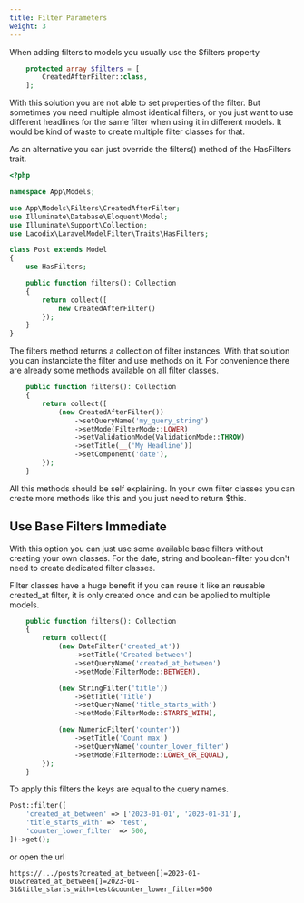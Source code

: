 ```yaml
---
title: Filter Parameters
weight: 3
---
```


When adding filters to models you usually use the $filters property

```php
    protected array $filters = [
        CreatedAfterFilter::class,
    ];
```

With this solution you are not able to set properties of the filter. But sometimes you need multiple almost
identical filters, or you just want to use different headlines for the same filter when using it in different
models. It would be kind of waste to create multiple filter classes for that.

As an alternative you can just override the filters() method of the HasFilters trait.

```php
<?php

namespace App\Models;

use App\Models\Filters\CreatedAfterFilter;
use Illuminate\Database\Eloquent\Model;
use Illuminate\Support\Collection;
use Lacodix\LaravelModelFilter\Traits\HasFilters;

class Post extends Model
{
    use HasFilters;

    public function filters(): Collection
    {
        return collect([
            new CreatedAfterFilter()
        });
    }
}
```

The filters method returns a collection of filter instances. With that solution you can instanciate the
filter and use methods on it. For convenience there are already some methods available on all filter classes.

```php
    public function filters(): Collection
    {
        return collect([
            (new CreatedAfterFilter())
                ->setQueryName('my_query_string')
                ->setMode(FilterMode::LOWER)
                ->setValidationMode(ValidationMode::THROW)
                ->setTitle(__('My Headline'))
                ->setComponent('date'),
        });
    }
```

All this methods should be self explaining. In your own filter classes you can create more methods
like this and you just need to return $this.

## Use Base Filters Immediate

With this option you can just use some available base filters without creating your
own classes. For the date, string and boolean-filter you don't need to create dedicated
filter classes. 

Filter classes have a huge benefit if you can reuse it like an reusable 
created_at filter, it is only created once and can be applied to multiple models.


```php
    public function filters(): Collection
    {
        return collect([
            (new DateFilter('created_at'))
                ->setTitle('Created between')
                ->setQueryName('created_at_between')
                ->setMode(FilterMode::BETWEEN),

            (new StringFilter('title'))
                ->setTitle('Title')
                ->setQueryName('title_starts_with')
                ->setMode(FilterMode::STARTS_WITH),

            (new NumericFilter('counter'))
                ->setTitle('Count max')
                ->setQueryName('counter_lower_filter')
                ->setMode(FilterMode::LOWER_OR_EQUAL),
        });
    }
```

To apply this filters the keys are equal to the query names.

```php 
Post::filter([
    'created_at_between' => ['2023-01-01', '2023-01-31'],
    'title_starts_with' => 'test',
    'counter_lower_filter' => 500,
])->get();
```

or open the url

```
https://.../posts?created_at_between[]=2023-01-01&created_at_between[]=2023-01-31&title_starts_with=test&counter_lower_filter=500
```